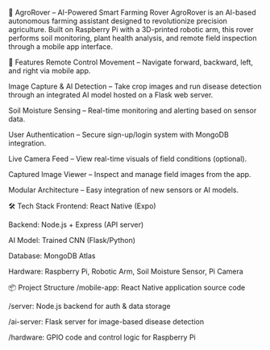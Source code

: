 🌱 AgroRover – AI-Powered Smart Farming Rover
AgroRover is an AI-based autonomous farming assistant designed to revolutionize precision agriculture. Built on Raspberry Pi with a 3D-printed robotic arm, this rover performs soil monitoring, plant health analysis, and remote field inspection through a mobile app interface.

🚜 Features
Remote Control Movement – Navigate forward, backward, left, and right via mobile app.

Image Capture & AI Detection – Take crop images and run disease detection through an integrated AI model hosted on a Flask web server.

Soil Moisture Sensing – Real-time monitoring and alerting based on sensor data.

User Authentication – Secure sign-up/login system with MongoDB integration.

Live Camera Feed – View real-time visuals of field conditions (optional).

Captured Image Viewer – Inspect and manage field images from the app.

Modular Architecture – Easy integration of new sensors or AI models.

🛠️ Tech Stack
Frontend: React Native (Expo)

Backend: Node.js + Express (API server)

AI Model: Trained CNN (Flask/Python)

Database: MongoDB Atlas

Hardware: Raspberry Pi, Robotic Arm, Soil Moisture Sensor, Pi Camera

📦 Project Structure
/mobile-app: React Native application source code

/server: Node.js backend for auth & data storage

/ai-server: Flask server for image-based disease detection

/hardware: GPIO code and control logic for Raspberry Pi
